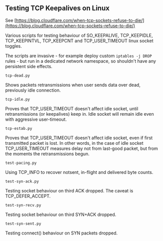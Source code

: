 Testing TCP Keepalives on Linux
-------------

See [https://blog.cloudflare.com/when-tcp-sockets-refuse-to-die/](https://blog.cloudflare.com/when-tcp-sockets-refuse-to-die/)

Various scripts for testing behaviour of SO_KEEPALIVE, TCP_KEEPIDLE,
TCP_KEEPINTVL, TCP_KEEPCNT and TCP_USER_TIMEOUT linux socket toggles.

The scripts are invasive - for example deploy custom `iptables -j
DROP` rules - but run in a dedicated network namespace, so shouldn't
have any persistent side effects.

`tcp-dead.py`

Shows packets retransmissions when user sends data over dead,
previously idle connection.

`tcp-idle.py`

Proves that TCP_USER_TIMEOUT doesn't affect idle socket, until
retransmissions (or keepalives) keep in. Idle socket will remain idle
even with aggressive user-timeout.

`tcp-estab.py`

Proves that TCP_USER_TIMEOUT doesn't affect idle socket, even if first
transmitted packet is lost. In other words, in the case of idle socket
TCP_USER_TIMEOUT measures delay not from last-good packet, but from
the moments the retransmissions begun.

`test-pacing.py`

Using TCP_INFO to recover notsent, in-flight and delivered byte counts.

`test-syn-ack.py`

Testing socket behaviour on third ACK dropped. The caveat is TCP_DEFER_ACCEPT.

`test-syn-recv.py`

Testing socket behaviour on third SYN+ACK dropped.

`test-syn-sent.py`

Testing connect() behaviour on SYN packets dropped.
